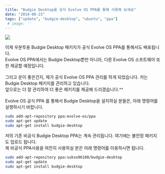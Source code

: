 ```yaml
---
title: "Budgie Desktop을 공식 Evolve OS PPA를 통해 사용해 보세요"
date: "2014-08-23"
tags: ["update", "budgie-desktop", "ubuntu", "ppa"]
 # image: ''
---
```

<img class="image-wrapper" src="https://sukso96100.github.io/blogimgs/evolve-os-ppa.png"><br>

이제 우분투용 Budgie Desktop 패키지가 공식 Evolve OS PPA를 통해서도 배포됩니다.<br>
Evolve OS PPA에서는 Budgie Desktop뿐만 아니라, 다른 Evolve OS 소프트웨어 또한 제공할 예정입니다.<br>
<br>
그리고 운이 좋은건지, 제가 공식 Evolve OS PPA 관리를 하게 되었습니다. 저는 Budgie Desktop 패키지를 관리하고 있습니다.<br>
앞으로는 더 잘 관리하여 더 좋은 패키지를 제공해 드리겠습니다.^^<br>
<br>
Evolve OS 공식 PPA 를 통해서 Budgie Desktop을 설치하실 분들은, 아래 명령어를 실행하시기 바랍니다.<br>

```bash
sudo add-apt-repository ppa:evolve-os/ppa
sudo apt-get update
sudo apt-get install budgie-desktop
```

저의 기존 비공식 Budgie Desktop PPA는 계속 관리됩니다. 여기에는 불안정 패키지도 업로드 됩니다.<br>
제 비공식 PPA사용을 여전히 사용하실 분은 아래 명령어를 이용하시면 됩니다.<br>

```bash
sudo add-apt-repository ppa:sukso96100/budgie-desktop
sudo apt-get update
sudo apt-get install budgie-desktop
```
